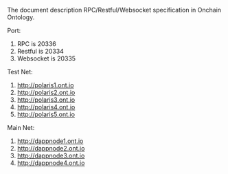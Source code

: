 

The document description RPC/Restful/Websocket specification in Onchain Ontology.

Port:

1. RPC is 20336
2. Restful is 20334
3. Websocket is 20335

Test Net:
1. http://polaris1.ont.io
2. http://polaris2.ont.io
3. http://polaris3.ont.io
4. http://polaris4.ont.io
5. http://polaris5.ont.io


Main Net:
1. http://dappnode1.ont.io
2. http://dappnode2.ont.io
3. http://dappnode3.ont.io
4. http://dappnode4.ont.io